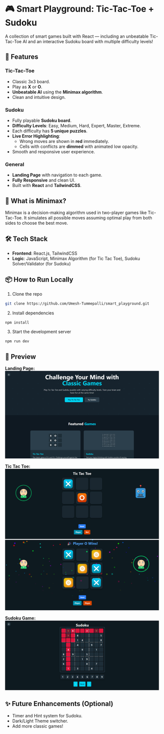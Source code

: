 # 🎮 Smart Playground: Tic-Tac-Toe + Sudoku

A collection of smart games built with React — including an unbeatable Tic-Tac-Toe AI and an interactive Sudoku board with multiple difficulty levels!

## 🚀 Features

### Tic-Tac-Toe
* Classic 3x3 board.
* Play as **X** or **O**.
* **Unbeatable AI** using the **Minimax algorithm**.
* Clean and intuitive design.

### Sudoku
* Fully playable **Sudoku board**.
* **Difficulty Levels**: Easy, Medium, Hard, Expert, Master, Extreme.
* Each difficulty has **5 unique puzzles**.
* **Live Error Highlighting**:
   * Wrong moves are shown in **red** immediately.
   * Cells with conflicts are **dimmed** with animated low opacity.
* Smooth and responsive user experience.

### General
* **Landing Page** with navigation to each game.
* **Fully Responsive** and clean UI.
* Built with **React** and **TailwindCSS**.

## 🧠 What is Minimax?

Minimax is a decision-making algorithm used in two-player games like Tic-Tac-Toe. It simulates all possible moves assuming optimal play from both sides to choose the best move.

## 🛠️ Tech Stack

* **Frontend**: React.js, TailwindCSS
* **Logic**: JavaScript, Minimax Algorithm (for Tic Tac Toe), Sudoku Solver/Validator (for Sudoku)

## 📦 How to Run Locally

1. Clone the repo

```bash
git clone https://github.com/Umesh-Tummepalli/smart_playground.git
```

2. Install dependencies

```bash
npm install
```

3. Start the development server

```bash
npm run dev
```

## 📸 Preview

**Landing Page:** ![landingPage](image-2.png)

**Tic Tac Toe:** ![alt text](image-3.png)
![alt text](image-4.png)

**Sudoku Game:** ![alt text](image-5.png)

## ✨ Future Enhancements (Optional)

* Timer and Hint system for Sudoku.
* Dark/Light Theme switcher.
* Add more classic games!